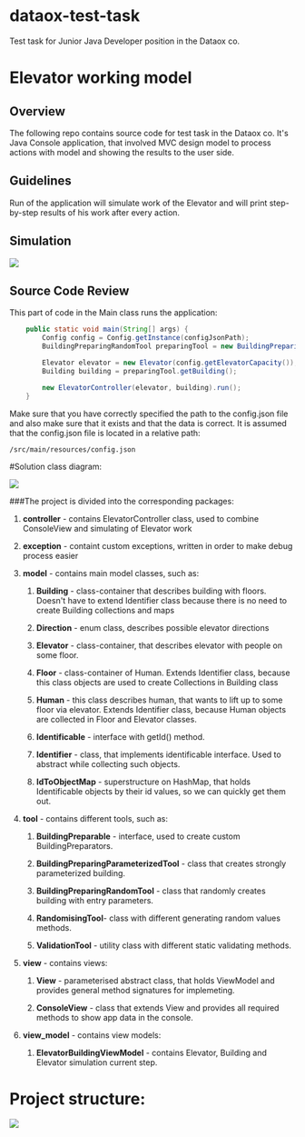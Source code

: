 # dataox-test-task
Test task for Junior Java Developer position in the Dataox co.

# Elevator working model

## Overview
The following repo contains source code for test task in the Dataox co.
It's Java Console application, that involved MVC design model to process actions with model and showing the results to the user side.

## Guidelines
Run of the application will simulate work of the Elevator and will print step-by-step results of his work after every action.

## Simulation

![](https://reedfree.sirv.com/video_2022-09-14_16-24-50.gif)

## Source Code Review

This part of code in the Main class runs the application:

```java
    public static void main(String[] args) {
        Config config = Config.getInstance(configJsonPath);
        BuildingPreparingRandomTool preparingTool = new BuildingPreparingRandomTool(config);

        Elevator elevator = new Elevator(config.getElevatorCapacity());
        Building building = preparingTool.getBuilding();

        new ElevatorController(elevator, building).run();
    }
```

Make sure that you have correctly specified the path to the config.json file and also make sure that it exists and that the data is correct.
It is assumed that the config.json file is located in a relative path:
```
/src/main/resources/config.json
```

#Solution class diagram:

![](https://reedfree.sirv.com/dataox_test_task.png)

###The project is divided into the corresponding packages:
    
<ol>
  <li>
    <p><strong>controller</strong> - contains ElevatorController class, used to combine ConsoleView and simulating of Elevator work</p>
  </li>
  <li>
    <p><strong>exception</strong> - containt custom exceptions, written in order to make debug process easier</p>
  </li>
  <li>
    <p><strong>model</strong> - contains main model classes, such as:</p>
    <ol>
      <li>
        <strong>Building</strong> - class-container that describes building with floors. Doesn't have to extend Identifier class because there is no need to create Building collections and maps 
      </li>
        <li>
        <p><strong>Direction</strong> - enum class, describes possible elevator directions</p>
      </li>
        <li>
        <p><strong>Elevator</strong> - class-container, that describes elevator with people on some floor.</p>
      </li>
        <li>
        <p><strong>Floor</strong> - class-container of Human. Extends Identifier class, because this class objects are used to create Collections in Building class</p>
      </li>
        <li>
        <p><strong>Human</strong> - this class describes human, that wants to lift up to some floor via elevator. Extends Identifier class, because Human objects are collected in Floor and Elevator classes.</p>
      </li>
        <li>
        <p><strong>Identificable</strong> - interface with getId() method.</p>
      </li>
        <li>
        <p><strong>Identifier</strong> - class, that implements identificable interface. Used to abstract while collecting such objects.</p>
      </li>
        <li>
        <p><strong>IdToObjectMap</strong> - superstructure on HashMap<Integer, Identificable>, that holds Identificable objects by their id values, so we can quickly get them out.</p>
      </li>
    </ol>
  </li>
    <li>
    <p><strong>tool</strong> - contains different tools, such as:</p>
        <ol>
            <li>
        <p><strong>BuildingPreparable</strong> - interface, used to create custom BuildingPreparators.</p>
      </li>
        <li>
        <p><strong>BuildingPreparingParameterizedTool</strong> - class that creates strongly parameterized building.</p>
      </li>
        <li>
        <p><strong>BuildingPreparingRandomTool</strong> - class that randomly creates building with entry parameters.</p>
      </li>
            <li>
        <p><strong>RandomisingTool</strong>- class with different generating random values methods.</p>
      </li>
            <li>
        <p><strong>ValidationTool</strong> - utility class with different static validating methods.</p>
      </li>
    </ol>
  </li>
    <li>
    <p><strong>view</strong> - contains views:</p>
        <ol>
            <li>
        <p><strong>View<T></strong> - parameterised abstract class, that holds ViewModel and provides general method signatures for implemeting.</p>
      </li>
        <li>
        <p><strong>ConsoleView</strong> - class that extends View<ElevatorBuildingViewModel> and provides all required methods to show app data in the console.</p>
      </li>
    </ol>
  </li>
    <li>
    <p><strong>view_model</strong> - contains view models:</p>
        <ol>
            <li>
        <p><strong>ElevatorBuildingViewModel</strong> - contains Elevator, Building and Elevator simulation current step.</p>
      </li>
    </ol>
  </li>
</ol>


# Project structure:

![](https://reedfree.sirv.com/projstruct.png)
